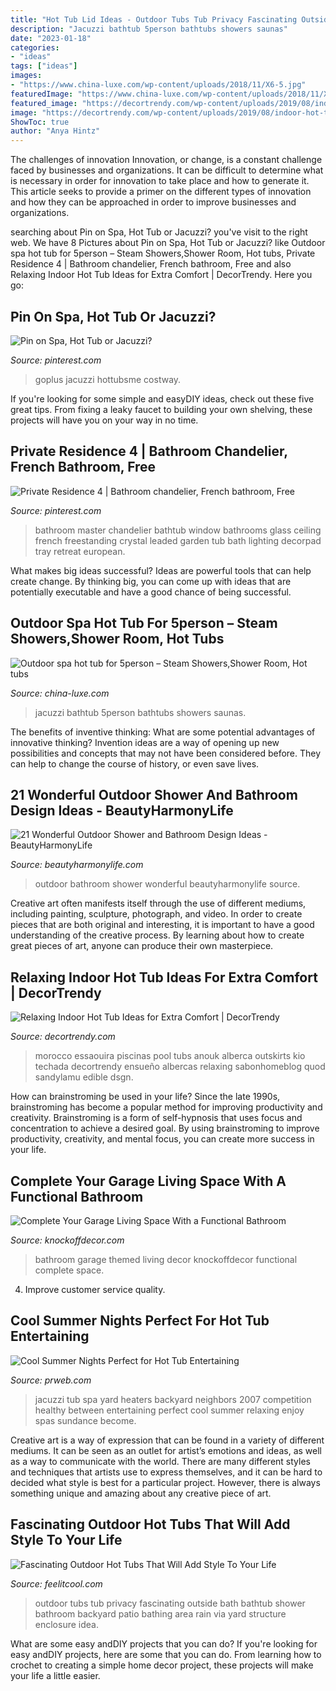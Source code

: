 ```yaml
---
title: "Hot Tub Lid Ideas - Outdoor Tubs Tub Privacy Fascinating Outside Bath Bathtub Shower Bathroom Backyard Patio Bathing Area Rain Via Yard Structure Enclosure Idea"
description: "Jacuzzi bathtub 5person bathtubs showers saunas"
date: "2023-01-18"
categories:
- "ideas"
tags: ["ideas"]
images:
- "https://www.china-luxe.com/wp-content/uploads/2018/11/X6-5.jpg"
featuredImage: "https://www.china-luxe.com/wp-content/uploads/2018/11/X6-5.jpg"
featured_image: "https://decortrendy.com/wp-content/uploads/2019/08/indoor-hot-tub-17.jpg"
image: "https://decortrendy.com/wp-content/uploads/2019/08/indoor-hot-tub-17.jpg"
ShowToc: true
author: "Anya Hintz"
---
```



The challenges of innovation
Innovation, or change, is a constant challenge faced by businesses and organizations. It can be difficult to determine what is necessary in order for innovation to take place and how to generate it. This article seeks to provide a primer on the different types of innovation and how they can be approached in order to improve businesses and organizations.

	

		
searching about Pin on Spa, Hot Tub or Jacuzzi? you've visit to the right web. We have 8 Pictures about Pin on Spa, Hot Tub or Jacuzzi? like Outdoor spa hot tub for 5person – Steam Showers,Shower Room, Hot tubs, Private Residence 4 | Bathroom chandelier, French bathroom, Free and also Relaxing Indoor Hot Tub Ideas for Extra Comfort | DecorTrendy. Here you go:
		
    
## Pin On Spa, Hot Tub Or Jacuzzi?

<img loading=lazy src="https://i.pinimg.com/736x/23/af/5a/23af5a43961ed632c47f58b0840b3839.jpg" onerror="this.onerror=null;this.src='https://tse1.mm.bing.net/th?id=OIP.tJ-26qZE648o2vUW5UOkYwHaHa&amp;pid=15.1';" alt="Pin on Spa, Hot Tub or Jacuzzi?">

_Source: pinterest.com_

>goplus jacuzzi hottubsme costway. 

	

If you're looking for some simple and easyDIY ideas, check out these five great tips. From fixing a leaky faucet to building your own shelving, these projects will have you on your way in no time.

    
## Private Residence 4 | Bathroom Chandelier, French Bathroom, Free

<img loading=lazy src="https://i.pinimg.com/736x/76/a6/8e/76a68e667e42e2d55a2bc4d25be5724e--bathroom-chandelier-diy-chandelier.jpg" onerror="this.onerror=null;this.src='https://tse4.mm.bing.net/th?id=OIP.XMBYG6oOIc_9509xAjVdRgHaKO&amp;pid=15.1';" alt="Private Residence 4 | Bathroom chandelier, French bathroom, Free">

_Source: pinterest.com_

>bathroom master chandelier bathtub window bathrooms glass ceiling french freestanding crystal leaded garden tub bath lighting decorpad tray retreat european. 

	

What makes big ideas successful?
Ideas are powerful tools that can help create change. By thinking big, you can come up with ideas that are potentially executable and have a good chance of being successful.

    
## Outdoor Spa Hot Tub For 5person – Steam Showers,Shower Room, Hot Tubs

<img loading=lazy src="https://www.china-luxe.com/wp-content/uploads/2018/11/X6-5.jpg" onerror="this.onerror=null;this.src='https://tse4.mm.bing.net/th?id=OIP.FY1je3QVhEf4EJUA-nidwgHaE8&amp;pid=15.1';" alt="Outdoor spa hot tub for 5person – Steam Showers,Shower Room, Hot tubs">

_Source: china-luxe.com_

>jacuzzi bathtub 5person bathtubs showers saunas. 

	

The benefits of inventive thinking: What are some potential advantages of innovative thinking?
Invention ideas are a way of opening up new possibilities and concepts that may not have been considered before. They can help to change the course of history, or even save lives.

    
## 21 Wonderful Outdoor Shower And Bathroom Design Ideas - BeautyHarmonyLife

<img loading=lazy src="http://beautyharmonylife.com/wp-content/uploads/2013/10/onsen-wallpaper-hd-11.jpg" onerror="this.onerror=null;this.src='https://tse2.mm.bing.net/th?id=OIP.ewx1mQDaj6HpecinCOGmHwHaJ4&amp;pid=15.1';" alt="21 Wonderful Outdoor Shower and Bathroom Design Ideas - BeautyHarmonyLife">

_Source: beautyharmonylife.com_

>outdoor bathroom shower wonderful beautyharmonylife source. 

	

Creative art often manifests itself through the use of different mediums, including painting, sculpture, photograph, and video. In order to create pieces that are both original and interesting, it is important to have a good understanding of the creative process. By learning about how to create great pieces of art, anyone can produce their own masterpiece.

    
## Relaxing Indoor Hot Tub Ideas For Extra Comfort | DecorTrendy

<img loading=lazy src="https://decortrendy.com/wp-content/uploads/2019/08/indoor-hot-tub-17.jpg" onerror="this.onerror=null;this.src='https://tse1.mm.bing.net/th?id=OIP.-UuXbOx07Vl-xW-4bUvr-QHaLH&amp;pid=15.1';" alt="Relaxing Indoor Hot Tub Ideas for Extra Comfort | DecorTrendy">

_Source: decortrendy.com_

>morocco essaouira piscinas pool tubs anouk alberca outskirts kio techada decortrendy ensueño albercas relaxing sabonhomeblog quod sandylamu edible dsgn. 

	

How can brainstroming be used in your life?
Since the late 1990s, brainstroming has become a popular method for improving productivity and creativity. Brainstroming is a form of self-hypnosis that uses focus and concentration to achieve a desired goal. By using brainstroming to improve productivity, creativity, and mental focus, you can create more success in your life.

    
## Complete Your Garage Living Space With A Functional Bathroom

<img loading=lazy src="https://knockoffdecor.com/wp-content/uploads/2017/08/garage-bathroom-7.jpg" onerror="this.onerror=null;this.src='https://tse1.mm.bing.net/th?id=OIP.AhnMyDQIDKCnV3zy3camdAHaJ4&amp;pid=15.1';" alt="Complete Your Garage Living Space With a Functional Bathroom">

_Source: knockoffdecor.com_

>bathroom garage themed living decor knockoffdecor functional complete space. 

	

4. Improve customer service quality.

    
## Cool Summer Nights Perfect For Hot Tub Entertaining

<img loading=lazy src="https://ww1.prweb.com/prfiles/2007/06/11/532663/JacuzziJ3001536511.JPG" onerror="this.onerror=null;this.src='https://tse3.mm.bing.net/th?id=OIP.UBzt0ww0xv66c_b4bx8RogHaE6&amp;pid=15.1';" alt="Cool Summer Nights Perfect for Hot Tub Entertaining">

_Source: prweb.com_

>jacuzzi tub spa yard heaters backyard neighbors 2007 competition healthy between entertaining perfect cool summer relaxing enjoy spas sundance become. 

	

Creative art is a way of expression that can be found in a variety of different mediums. It can be seen as an outlet for artist’s emotions and ideas, as well as a way to communicate with the world. There are many different styles and techniques that artists use to express themselves, and it can be hard to decided what style is best for a particular project. However, there is always something unique and amazing about any creative piece of art.

    
## Fascinating Outdoor Hot Tubs That Will Add Style To Your Life

<img loading=lazy src="http://feelitcool.com/wp-content/uploads/2016/06/outdoor-hot-tubs-ideas14.jpg" onerror="this.onerror=null;this.src='https://tse3.mm.bing.net/th?id=OIP.ViQHjDte556W2Q_rVkGKiAHaLH&amp;pid=15.1';" alt="Fascinating Outdoor Hot Tubs That Will Add Style To Your Life">

_Source: feelitcool.com_

>outdoor tubs tub privacy fascinating outside bath bathtub shower bathroom backyard patio bathing area rain via yard structure enclosure idea. 

	

What are some easy andDIY projects that you can do?
If you're looking for easy andDIY projects, here are some that you can do. From learning how to crochet to creating a simple home decor project, these projects will make your life a little easier.

